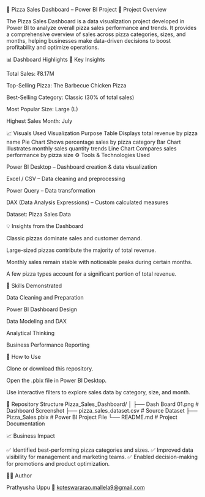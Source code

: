 🍕 Pizza Sales Dashboard – Power BI Project
📘 Project Overview

The Pizza Sales Dashboard is a data visualization project developed in Power BI to analyze overall pizza sales performance and trends. It provides a comprehensive overview of sales across pizza categories, sizes, and months, helping businesses make data-driven decisions to boost profitability and optimize operations.

📊 Dashboard Highlights
🔹 Key Insights

Total Sales: ₹8.17M

Top-Selling Pizza: The Barbecue Chicken Pizza

Best-Selling Category: Classic (30% of total sales)

Most Popular Size: Large (L)

Highest Sales Month: July

📈 Visuals Used
Visualization	Purpose
Table	Displays total revenue by pizza name
Pie Chart	Shows percentage sales by pizza category
Bar Chart	Illustrates monthly sales quantity trends
Line Chart	Compares sales performance by pizza size
⚙️ Tools & Technologies Used

Power BI Desktop – Dashboard creation & data visualization

Excel / CSV – Data cleaning and preprocessing

Power Query – Data transformation

DAX (Data Analysis Expressions) – Custom calculated measures

Dataset: Pizza Sales Data

💡 Insights from the Dashboard

Classic pizzas dominate sales and customer demand.

Large-sized pizzas contribute the majority of total revenue.

Monthly sales remain stable with noticeable peaks during certain months.

A few pizza types account for a significant portion of total revenue.

🧠 Skills Demonstrated

Data Cleaning and Preparation

Power BI Dashboard Design

Data Modeling and DAX

Analytical Thinking

Business Performance Reporting

🚀 How to Use

Clone or download this repository.

Open the .pbix file in Power BI Desktop.

Use interactive filters to explore sales data by category, size, and month.

📂 Repository Structure
Pizza_Sales_Dashboard/
│
├── Dash Board 01.png             # Dashboard Screenshot
├── pizza_sales_dataset.csv       # Source Dataset
├── Pizza_Sales.pbix              # Power BI Project File
└── README.md                     # Project Documentation

📈 Business Impact

✅ Identified best-performing pizza categories and sizes.
✅ Improved data visibility for management and marketing teams.
✅ Enabled decision-making for promotions and product optimization.

👩‍💻 Author

Prathyusha Uppu
📧 koteswararao.mallela9@gmail.com
